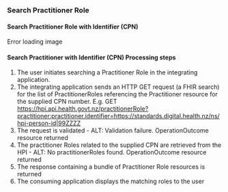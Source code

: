 

### Search Practitioner Role

#### Search Practitioner Role with Identifier (CPN)

Error loading image

#### Search Practitioner with Identifier (CPN) Processing steps
1. The user initiates searching a Practitioner Role in the integrating application.
2. The integrating application sends an HTTP GET request (a FHIR search) for the list of PractitionerRoles referencing the Practitioner resource for the supplied CPN number. E.g. GET https://hpi.api.health.govt.nz/practitionerRole?practitioner:practitioner.identifier=https://standards.digital.health.nz/ns/hpi-person-id|99ZZZZ
3. The request is validated - ALT: Validation failure. OperationOutcome resource returned
4. The practitioner Roles related to the supplied CPN are retrieved from the HPI - ALT: No practitionerRoles found. OperationOutcome resource returned
5. The response containing a bundle of Practitioner Role resources is returned
6. The consuming application displays the matching roles to the user
